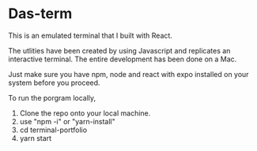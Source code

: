# Das-term

This is an emulated terminal that I built with React.

The utlities have been created by using Javascript and replicates an interactive terminal. The entire development has been done on a Mac.

Just make sure you have npm, node and react with expo installed on your system before you proceed.

To run the porgram locally,
1. Clone the repo onto your local machine. 
2. use "npm -i" or "yarn-install" 
3. cd terminal-portfolio 
4. yarn start